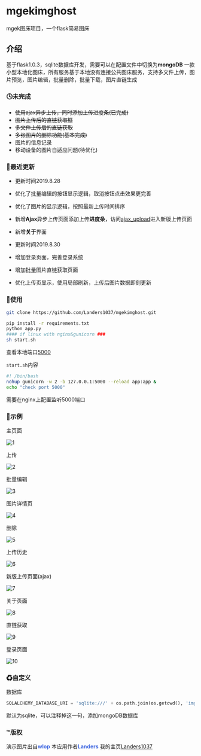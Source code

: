 # mgekimghost
mgek图床项目，一个flask简易图床

## 介绍

基于flask1.0.3，sqlite数据库开发，需要可以在配置文件中切换为**mongoDB**
一款小型本地化图床，所有服务基于本地没有连接公共图床服务，支持多文件上传，图片预览，图片编辑，批量删除，批量下载，图片直链生成

### 🕓未完成

- ~~使用ajax异步上传，同时添加上传进度条(已完成)~~
- ~~图片上传后的直链获取框~~
- ~~多文件上传后的直链获取~~
- ~~多张图片的删除功能(基本完成)~~
- 图片的信息记录
- 移动设备的图片自适应问题(待优化)

### 🚀最近更新

- 更新时间2019.8.28
- 优化了批量编辑的按钮显示逻辑，取消按钮点击效果更完善
- 优化了图片的显示逻辑，按照最新上传时间排序
- 新增**Ajax**异步上传页面添加上传**进度条**，访问[ajax_upload](/upload_new/)进入新版上传页面
- 新增**关于**界面

- 更新时间2019.8.30
- 增加登录页面，完善登录系统
- 增加批量图片直链获取页面
- 优化上传页显示，使用局部刷新，上传后图片数据即刻更新

### 🔵使用

```bash
git clone https://github.com/Landers1037/mgekimghost.git
```

```bash
pip install -r requirements.txt
python app.py
#### if linux with nginx&gunicorn ###
sh start.sh
```

查看本地端口[5000](http://127.0.0.1:5000)

`start.sh`内容

```bash
#! /bin/bash
nohup gunicorn -w 2 -b 127.0.0.1:5000 --reload app:app &
echo "check port 5000"
```

需要在nginx上配置监听5000端口

### 🔷示例

主页面

![1](/store/imghost/demo1.jpg)

上传

![2](/store/imghost/demo2.jpg)

批量编辑

![3](/store/imghost/demo3.jpg)

图片详情页

![4](/store/imghost/demo4.jpg)

删除

![5](/store/imghost/demo5.jpg)

上传历史

![6](/store/imghost/demo6.jpg)

新版上传页面(ajax)

![7](/store/imghost/demo7.jpg)

关于页面

![8](/store/imghost/demo8.jpg)

直链获取

![9](/store/imghost/demo9.jpg)

登录页面

![10](/store/imghost/demo10.jpg)

### ♻自定义

数据库

```python
SQLALCHEMY_DATABASE_URI = 'sqlite:///' + os.path.join(os.getcwd(), 'img.db')
```

默认为sqlite，可以注释掉这一句，添加mongoDB数据库

### ™版权

演示图片出自<strong style="color:royalblue">wlop</strong>
本应用作者<strong style="color:royalblue">Landers</strong>
我的主页<a href="http://lrenj.top">Landers1037</a>

